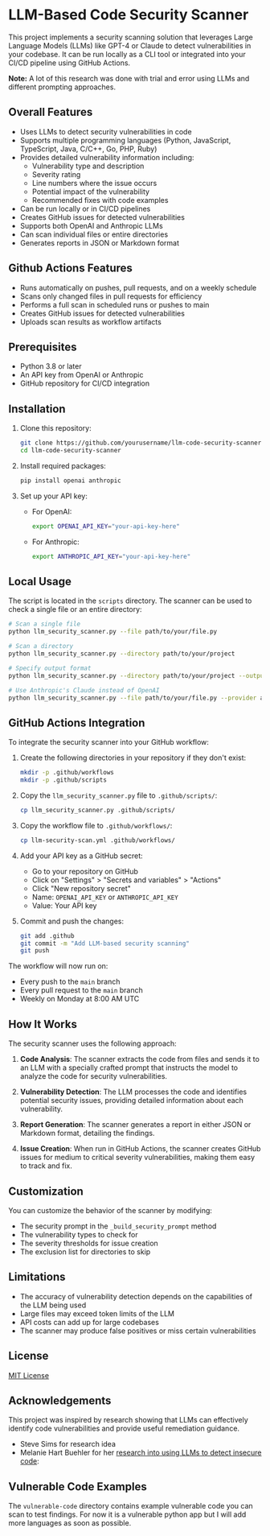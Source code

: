 # LLM-Based Code Security Scanner

This project implements a security scanning solution that leverages Large Language Models (LLMs) like GPT-4 or Claude to detect vulnerabilities in your codebase. It can be run locally as a CLI tool or integrated into your CI/CD pipeline using GitHub Actions.

**Note:** A lot of this research was done with trial and error using LLMs and different prompting approaches.

## Overall Features

- Uses LLMs to detect security vulnerabilities in code
- Supports multiple programming languages (Python, JavaScript, TypeScript, Java, C/C++, Go, PHP, Ruby)
- Provides detailed vulnerability information including:
  - Vulnerability type and description
  - Severity rating
  - Line numbers where the issue occurs
  - Potential impact of the vulnerability
  - Recommended fixes with code examples
- Can be run locally or in CI/CD pipelines
- Creates GitHub issues for detected vulnerabilities
- Supports both OpenAI and Anthropic LLMs
- Can scan individual files or entire directories
- Generates reports in JSON or Markdown format

## Github Actions Features

- Runs automatically on pushes, pull requests, and on a weekly schedule
- Scans only changed files in pull requests for efficiency
- Performs a full scan in scheduled runs or pushes to main
- Creates GitHub issues for detected vulnerabilities
- Uploads scan results as workflow artifacts

## Prerequisites

- Python 3.8 or later
- An API key from OpenAI or Anthropic
- GitHub repository for CI/CD integration

## Installation

1. Clone this repository:
   ```bash
   git clone https://github.com/yourusername/llm-code-security-scanner.git
   cd llm-code-security-scanner
   ```

2. Install required packages:
   ```bash
   pip install openai anthropic
   ```

3. Set up your API key:
   - For OpenAI:
     ```bash
     export OPENAI_API_KEY="your-api-key-here"
     ```
   - For Anthropic:
     ```bash
     export ANTHROPIC_API_KEY="your-api-key-here"
     ```

## Local Usage

The script is located in the ```scripts``` directory.  The scanner can be used to check a single file or an entire directory:

```bash
# Scan a single file
python llm_security_scanner.py --file path/to/your/file.py

# Scan a directory
python llm_security_scanner.py --directory path/to/your/project

# Specify output format
python llm_security_scanner.py --directory path/to/your/project --output-format markdown --output-file scan-results.md

# Use Anthropic's Claude instead of OpenAI
python llm_security_scanner.py --file path/to/your/file.py --provider anthropic
```

## GitHub Actions Integration

To integrate the security scanner into your GitHub workflow:

1. Create the following directories in your repository if they don't exist:
   ```bash
   mkdir -p .github/workflows
   mkdir -p .github/scripts
   ```

2. Copy the `llm_security_scanner.py` file to `.github/scripts/`:
   ```bash
   cp llm_security_scanner.py .github/scripts/
   ```

3. Copy the workflow file to `.github/workflows/`:
   ```bash
   cp llm-security-scan.yml .github/workflows/
   ```

4. Add your API key as a GitHub secret:
   - Go to your repository on GitHub
   - Click on "Settings" > "Secrets and variables" > "Actions"
   - Click "New repository secret"
   - Name: `OPENAI_API_KEY` or `ANTHROPIC_API_KEY`
   - Value: Your API key

5. Commit and push the changes:
   ```bash
   git add .github
   git commit -m "Add LLM-based security scanning"
   git push
   ```

The workflow will now run on:
- Every push to the `main` branch
- Every pull request to the `main` branch
- Weekly on Monday at 8:00 AM UTC

## How It Works

The security scanner uses the following approach:

1. **Code Analysis**: The scanner extracts the code from files and sends it to an LLM with a specially crafted prompt that instructs the model to analyze the code for security vulnerabilities.

2. **Vulnerability Detection**: The LLM processes the code and identifies potential security issues, providing detailed information about each vulnerability.

3. **Report Generation**: The scanner generates a report in either JSON or Markdown format, detailing the findings.

4. **Issue Creation**: When run in GitHub Actions, the scanner creates GitHub issues for medium to critical severity vulnerabilities, making them easy to track and fix.

## Customization

You can customize the behavior of the scanner by modifying:

- The security prompt in the `_build_security_prompt` method
- The vulnerability types to check for
- The severity thresholds for issue creation
- The exclusion list for directories to skip

## Limitations

- The accuracy of vulnerability detection depends on the capabilities of the LLM being used
- Large files may exceed token limits of the LLM
- API costs can add up for large codebases
- The scanner may produce false positives or miss certain vulnerabilities

## License

[MIT License](LICENSE)

## Acknowledgements

This project was inspired by research showing that LLMs can effectively identify code vulnerabilities and provide useful remediation guidance.

- Steve Sims for research idea
- Melanie Hart Buehler for her [research into using LLMs to detect insecure code](https://towardsdatascience.com/detecting-insecure-code-with-llms-8b8ad923dd98/):

## Vulnerable Code Examples
The ```vulnerable-code``` directory contains example vulnerable code you can scan to test findings.  For now it is a vulnerable python app but I will add more languages as soon as possible.

